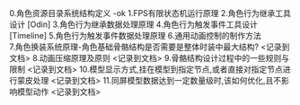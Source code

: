 0.角色资源目录系统结构定义              -ok
1.FPS有限状态机运行原理
2.角色行为继承工具设计                  [Odin]
3.角色行为继承数据处理原理
4.角色行为触发事件工具设计              [Timeline]
5.角色行为触发事件数据处理原理
6.通用动画控制的制作方法                        
7.角色换装系统原理-角色基础骨骼结构是否需要是整体时装中最大结构?                 <记录到文档>
8.动画压缩原理及原则                                                         <记录到文档>
9.骨骼结构设计过程中的一些规则与限制                                           <记录到文档>
10.模型显示方式,挂在模型到指定节点,或者直接对指定节点进行蒙皮处理                <记录到文档>
11.同屏模型数据达到一定数量级时,该如何优化,且不影响模型动作                      <记录到文档>